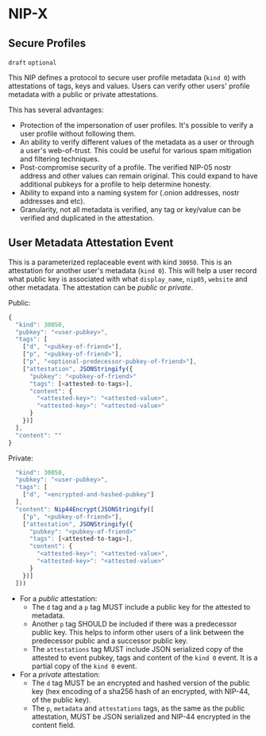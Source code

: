 NIP-X
=====

Secure Profiles
------

`draft` `optional`

This NIP defines a protocol to secure user profile metadata (`kind 0`) with attestations of tags, keys and values. Users can verify other users' profile metadata with a public or private attestations.

This has several advantages:
* Protection of the impersonation of user profiles. It's possible to verify a user profile without following them.
* An ability to verify different values of the metadata as a user or through a user's web-of-trust. This could be useful for various spam mitigation and filtering techniques.
* Post-compromise security of a profile. The verified NIP-05 nostr address and other values can remain original. This could expand to have additional pubkeys for a profile to help determine honesty.
* Ability to expand into a naming system for (.onion addresses, nostr addresses and etc).
* Granularity, not all metadata is verified, any tag or key/value can be verified and duplicated in the attestation.

## User Metadata Attestation Event

This is a parameterized replaceable event with kind `30050`. This is an attestation for another user's metadata (`kind 0`). This will help a user record what public key is associated with what `display_name`, `nip05`, `website` and other metadata. The attestation can be _public_ or _private_.

Public:
```js
{
  "kind": 30050,
  "pubkey": "<user-pubkey>",
  "tags": [
	["d", "<pubkey-of-friend>"],
	["p", "<pubkey-of-friend>"],
	["p", "<optional-predecessor-pubkey-of-friend>"],
	["attestation", JSONStringify({
	  "pubkey": "<pubkey-of-friend>"
	  "tags": [<attested-to-tags>],
	  "content": {
		"<attested-key>": "<attested-value>",
		"<attested-key>": "<attested-value>"
	  }
	})]
  ],
  "content": ""
}
```

Private:
```js
  "kind": 30050,
  "pubkey": "<user-pubkey>",
  "tags": [
	["d", "<encrypted-and-hashed-pubkey"]
  ],
  "content": Nip44Encrypt(JSONStringify([
	["p", "<pubkey-of-friend>"],
	["attestation", JSONStringify({
	  "pubkey": "<pubkey-of-friend>"
	  "tags": [<attested-to-tags>],
	  "content": {
		"<attested-key>": "<attested-value>",
		"<attested-key>": "<attested-value>"
	  }
	})]
  ]))
```

* For a _public_ attestation:
  * The `d` tag and a `p` tag MUST include a public key for the attested to metadata.
  * Another `p` tag SHOULD be included if there was a predecessor public key. This helps to inform other users of a link between the predecessor public and a successor public key.
  * The `attestations` tag MUST include JSON serialized copy of the attested to event pubkey, tags and content of the `kind 0` event. It is a partial copy of the `kind 0` event.
* For a _private_ attestation:
  * The `d` tag MUST be an encrypted and hashed version of the public key (hex encoding of a sha256 hash of an encrypted, with NIP-44, of the public key).
  * The `p`, `metadata` and `attestations` tags, as the same as the public attestation, MUST be JSON serialized and NIP-44 encrypted in the content field.
